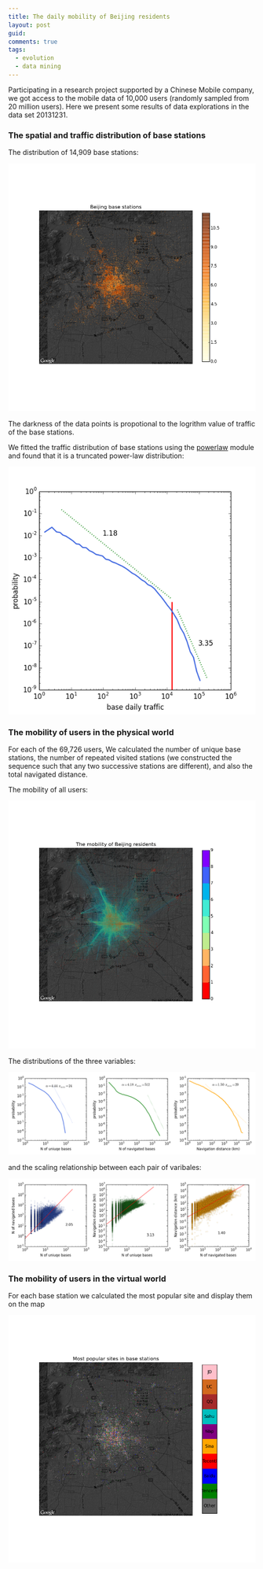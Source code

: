 ```yaml
---
title: The daily mobility of Beijing residents
layout: post
guid:
comments: true
tags:
  - evolution
  - data mining
---
```



Participating in a research project supported by a Chinese Mobile company, we got access to the mobile data of 10,000 users (randomly sampled from 20 million users). Here we present some results of data explorations in the data set 20131231. 

### The spatial and traffic distribution of base stations

The distribution of 14,909 base stations:

![basemap](/media/files/2014-03-22-The-daily-mobility-of-Beijing-residents/basemap.png)

The darkness of the data points is propotional to the logrithm value of traffic of the base stations. 

We fitted the traffic distribution of base stations using the [powerlaw](https://pypi.python.org/pypi/powerlaw) module and found that it is a truncated power-law distribution:

![basetrafficdist](/media/files/2014-03-22-The-daily-mobility-of-Beijing-residents/basetrafficdist.png)


### The mobility of users in the physical world

For each of the 69,726 users, We calculated the number of unique base stations, the number of repeated visited stations (we constructed the sequence such that any two successive stations are different), and also the total navigated distance. 

The mobility of all users:

![navigation](/media/files/2014-03-22-The-daily-mobility-of-Beijing-residents/navigation.png)

The distributions of the three variables:

![navigationdist](/media/files/2014-03-22-The-daily-mobility-of-Beijing-residents/navigationdist.png)

and the scaling relationship between each pair of varibales:

![naviallo](/media/files/2014-03-22-The-daily-mobility-of-Beijing-residents/naviallo.png)


### The mobility of users in the virtual world

For each base station we calculated the most popular site and display them on the map

![sitemap](/media/files/2014-03-22-The-daily-mobility-of-Beijing-residents/sitemap.png)

